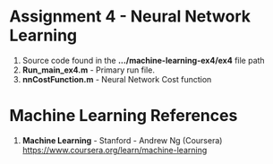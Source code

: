 #   Assignment 4 - Neural Network Learning
1.  Source code found in the **.../machine-learning-ex4/ex4** file path
2.  **Run_main_ex4.m** 	- Primary run file.  
3.  **nnCostFunction.m**	- Neural Network Cost function


# Machine Learning References
1.  **Machine Learning** - Stanford - Andrew Ng (Coursera)   
    https://www.coursera.org/learn/machine-learning